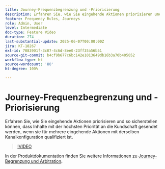 ```yaml
---
title: Journey-Frequenzbegrenzung und -Priorisierung
description: Erfahren Sie, wie Sie eingehende Aktionen priorisieren und so sicherstellen können, dass Inhalte mit der höchsten Priorität an die Kundschaft gesendet werden, wenn sie für mehrere eingehende Aktionen mit derselben Kanalkonfiguration qualifiziert ist.
feature: Frequency Rules, Journeys
role: Admin, User
level: Intermediate
doc-type: Feature Video
duration: 274
last-substantial-update: 2025-06-07T00:00:00Z
jira: KT-18267
exl-id: 7083901f-3c07-4c6d-8ee0-23ff35a56b51
source-git-commit: b4cf9b677c6bc142e1013649db16b3a70b405052
workflow-type: ht
source-wordcount: '80'
ht-degree: 100%

---
```


# Journey-Frequenzbegrenzung und -Priorisierung

Erfahren Sie, wie Sie eingehende Aktionen priorisieren und so sicherstellen können, dass Inhalte mit der höchsten Priorität an die Kundschaft gesendet werden, wenn sie für mehrere eingehende Aktionen mit derselben Kanalkonfiguration qualifiziert ist.

>[!VIDEO](https://video.tv.adobe.com/v/3435530/?learn=on&enablevpops)

In der Produktdokumentation finden Sie weitere Informationen zu [Journey-Begrenzung und Arbitration](https://experienceleague.adobe.com/de/docs/journey-optimizer/using/conflict-prioritization/capping-rules/journey-capping).
